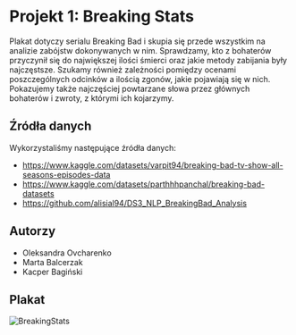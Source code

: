 # Projekt 1: Breaking Stats
Plakat dotyczy serialu Breaking Bad i skupia się przede wszystkim na analizie zabójstw dokonywanych w nim. Sprawdzamy, kto z bohaterów przyczynił się do największej ilości śmierci oraz jakie metody zabijania były najczęstsze. Szukamy również zależności pomiędzy ocenami poszczególnych odcinków a ilością zgonów, jakie pojawiają się w nich. Pokazujemy także najczęściej powtarzane słowa przez głównych bohaterów i zwroty, z którymi ich kojarzymy.

## Źródła danych
Wykorzystaliśmy następujące źródła danych:
 - https://www.kaggle.com/datasets/varpit94/breaking-bad-tv-show-all-seasons-episodes-data
 - https://www.kaggle.com/datasets/parthhhpanchal/breaking-bad-datasets
 - https://github.com/alisial94/DS3_NLP_BreakingBad_Analysis

## Autorzy
 - Oleksandra Ovcharenko
 - Marta Balcerzak
 - Kacper Bagiński

## Plakat
![BreakingStats](https://www.canva.com/design/DAGAi6rDgc0/Esb_OnB-lu28Af8jRaGsVA/edit?utm_content=DAGAi6rDgc0&utm_campaign=designshare&utm_medium=link2&utm_source=sharebutton)  